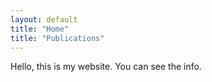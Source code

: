 ```yaml
---
layout: default
title: "Home"
title: "Publications"
---
```



Hello, this is my website. You can see the info.
